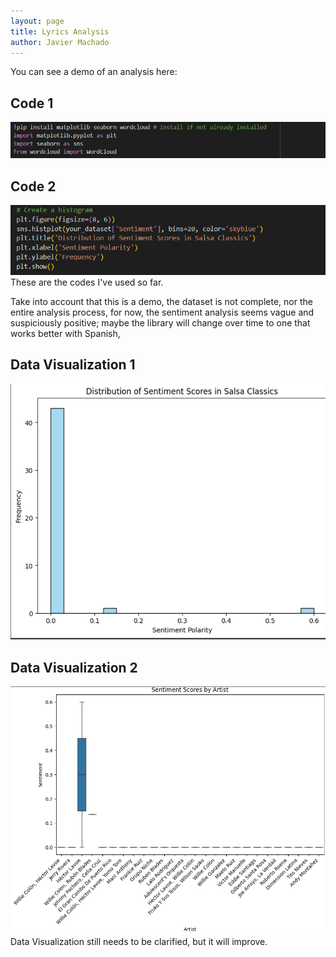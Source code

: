 ```yaml
---
layout: page
title: Lyrics Analysis
author: Javier Machado
---
```

You can see a demo of an analysis here:
## Code 1
![Code 1](assets/images/Code_1.PNG)
## Code 2
![Code 1](assets/images/Code_2.PNG)
These are the codes I've used so far.

Take into account that this is a demo, the dataset is not complete, nor the entire analysis process, for now, the sentiment analysis seems vague and suspiciously positive; maybe the library will change over time to one that works better with Spanish, 
## Data Visualization 1
![DV 1](assets/images/DV_1.PNG)
## Data Visualization 2
![DV 2](assets/images/DV_2.PNG)
Data Visualization still needs to be clarified, but it will improve.
